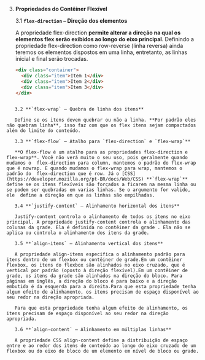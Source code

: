 3. **Propriedades do Contêiner Flexível**

   3.1 **`flex-direction` – Direção dos elementos**

   A propriedade flex-direction **permite alterar a direção na qual os elementos flex serão exibidos ao longo do eixo principal**. Definindo a propriedade flex-direction como row-reverse (linha reversa) ainda teremos os elementos dispostos em uma linha, entretanto, as  linhas inicial e final serão trocadas.
   ```html
   <div class="container">
     <div class="item">Item 1</div>
     <div class="item">Item 2</div>
     <div class="item">Item 3</div>
   </div>
```

   3.2 **`flex-wrap` – Quebra de linha dos itens**

   Define se os itens devem quebrar ou não a linha. **Por padrão eles não quebram linha**, isso faz com que os flex itens sejam compactados além do limite do conteúdo.

   3.3 **`flex-flow` – Atalho para `flex-direction` e `flex-wrap`**

   **O flex-flow é um atalho para as propriedades flex-direction e flex-wrap**. Você não verá muito o seu uso, pois geralmente quando mudamos o  flex-direction para column, mantemos o padrão do flex-wrap que é nowrap. E quando mudamos o flex-wrap para wrap, mantemos o padrão do  flex-direction que é row. Já o [CSS](https://developer.mozilla.org/pt-BR/docs/Web/CSS) **`flex-wrap`** define se os itens flexíveis são forçados a ficarem na mesma linha ou  se podem ser quebradas em varias linhas. Se o argumento for valido, ele  define a direção em que as linhas são empilhadas.

   3.4 **`justify-content` – Alinhamento horizontal dos itens**

   Justify-content controla o alinhamento de todos os itens no eixo principal. A propriedade justify-content controla o alinhamento das colunas da grade. Ela é definida no contêiner da grade . Ela não se aplica ou controla o alinhamento dos itens da grade.

   3.5 **`align-items` – Alinhamento vertical dos itens**

   A propriedade align-items especifica o alinhamento padrão para itens dentro de um flexbox ou contêiner de grade.Em um contêiner flexbox, os itens do flexbox são alinhados no eixo cruzado, que é vertical por padrão (oposto à direção flexível).Em um contêiner de grade, os itens da grade são alinhados na direção do bloco. Para páginas em inglês, a direção do bloco é para baixo e a direção embutida é da esquerda para a direita.Para que esta propriedade tenha algum efeito de alinhamento, os itens precisam de espaço disponível ao seu redor na direção apropriada.

   Para que esta propriedade tenha algum efeito de alinhamento, os itens precisam de espaço disponível ao seu redor na direção apropriada.

   3.6 **`align-content` – Alinhamento em múltiplas linhas**

   A propriedade CSS align-content define a distribuição de espaço entre e ao redor dos itens de conteúdo ao longo do eixo cruzado de um flexbox ou do eixo de bloco de um elemento em nível de bloco ou grade.
